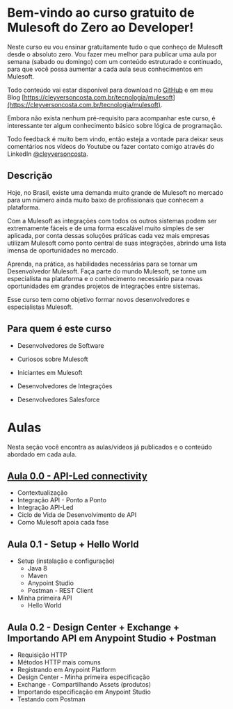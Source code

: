# Bem-vindo ao curso gratuito de Mulesoft do Zero ao Developer!

Neste curso eu vou ensinar gratuitamente tudo o que conheço de Mulesoft desde o absoluto zero. Vou fazer meu melhor para publicar uma aula por semana (sabado ou domingo) com um conteúdo estruturado e continuado, para que você possa aumentar a cada aula seus conhecimentos em Mulesoft. 

Todo conteúdo vai estar disponível para download no [GitHub](https://github.com/cleyversoncosta/curso-mulesoft-do-zero-ao-developer) e em meu Blog [https://cleyversoncosta.com.br/tecnologia/mulesoft](https://cleyversoncosta.com.br/tecnologia/mulesoft).

Embora não exista nenhum pré-requisito para acompanhar este curso, é interessante ter algum conhecimento básico sobre lógica de programação.

Todo feedback é muito bem vindo, então esteja a vontade para deixar seus comentários nos vídeos do Youtube ou fazer contato comigo através do LinkedIn [@cleyversoncosta](https://pt.linkedin.com/in/cleyversoncosta). 

##  Descrição

Hoje, no Brasil, existe uma demanda muito grande de Mulesoft no mercado para um número ainda muito baixo de profissionais que conhecem a plataforma.

Com a Mulesoft as integrações com todos os outros sistemas podem ser extremamente fáceis e de uma forma escalável muito simples de ser aplicada, por conta dessas soluções práticas cada vez mais empresas utilizam Mulesoft como ponto central de suas integrações, abrindo uma lista imensa de oportunidades no mercado.
  
Aprenda, na prática, as habilidades necessárias para se tornar um Desenvolvedor Mulesoft. Faça parte do mundo Mulesoft, se torne um especialista na plataforma e o conhecimento necessário para novas oportunidades em grandes projetos de integrações entre sistemas.

Esse curso tem como objetivo formar novos desenvolvedores e especialistas Mulesoft.

## Para quem é este curso

- Desenvolvedores de Software

- Curiosos sobre Mulesoft

- Iniciantes em Mulesoft

- Desenvolvedores de Integrações

- Desenvolvedores Salesforce

# Aulas

Nesta seção você encontra as aulas/vídeos já publicados e o conteúdo abordado em cada aula. 

## [Aula 0.0 - API-Led connectivity](https://cleyversoncosta.com.br/tecnologia/aula-0-0-mulesoft-api-led-connectivity-3396)
- Contextualização
- Integração API - Ponto a Ponto
- Integração API-Led
- Ciclo de Vida de Desenvolvimento de API
- Como Mulesoft apoia cada fase
  
## Aula 0.1 - Setup + Hello World
- Setup (instalação e configuração)
  - Java 8
  - Maven 
  - Anypoint Studio
  - Postman - REST Client
- Minha primeira API
  - Hello World
  
## Aula 0.2 - Design Center + Exchange + Importando API em Anypoint Studio + Postman
- Requisição HTTP 
- Métodos HTTP mais comuns
- Registrando em Anypoint Platform
- Design Center - Minha primeira especificação
- Exchange - Compartilhando Assets (produtos)
- Importando especificação em Anypoint Studio
- Testando com Postman

